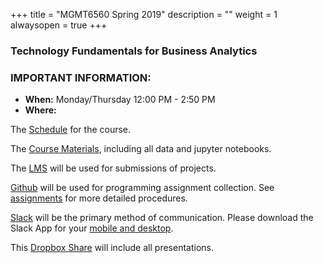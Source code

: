 +++
title = "MGMT6560 Spring 2019"
description = ""
weight = 1
alwaysopen = true
+++
### Technology Fundamentals for Business Analytics


### IMPORTANT INFORMATION:

* **When:** Monday/Thursday  12:00 PM - 2:50 PM
* **Where:**

The [Schedule](sessions/) for the course.

The [Course Materials](https://github.com/rpi-techfundamentals/techfundamentals-fall2019-materials), including all data and jupyter notebooks.

The [LMS](https://lms.rpi.edu) will be used for submissions of projects.

[Github](https://github.com) will be used for programming assignment collection. See [assignments](assignments/) for more detailed procedures.

[Slack](https://techfund-sp2018.slack.com) will be the primary method of communication. Please download the Slack App for your [mobile and desktop](https://slack.com/downloads/).

This [Dropbox Share](https://www.dropbox.com/sh/tn7xmg9qo2u8ydz/AAD2SMEPa28NpIGuea25TJUIa?dl=0) will include all presentations.

